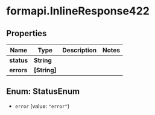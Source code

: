 # formapi.InlineResponse422

## Properties
Name | Type | Description | Notes
------------ | ------------- | ------------- | -------------
**status** | **String** |  | 
**errors** | **[String]** |  | 


<a name="StatusEnum"></a>
## Enum: StatusEnum


* `error` (value: `"error"`)




